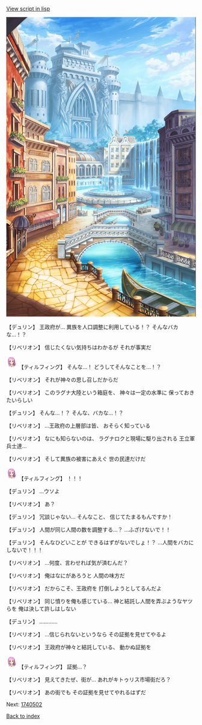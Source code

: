 [View script in lisp](../scripts/1740402.txt)

![006_town.png](../images/backgrounds/006_town.png)

【デュリン】
王政府が…
異族を人口調整に利用している！？
そんなバカな…！？

【リベリオン】
信じたくない気持ちはわかるが
それが事実だ

<img src="../images/units/101411.png" alt="101411.png" height="34"/>
【ティルフィング】
そんな…！
どうしてそんなことを…！？

【リベリオン】
それが神々の思し召しだからだ

【リベリオン】
このラグナ大陸という箱庭を、
神々は一定の水準に
保っておきたいらしい

【デュリン】
そんな…！？
そんな、バカな…！？

【リベリオン】
…王政府の上層部は皆、
おそらく知っている

【リベリオン】
なにも知らないのは、
ラグナロクと現場に駆り出される
王立軍兵士達…

【リベリオン】
そして異族の被害にあえぐ
世の民達だけだ

<img src="../images/units/101411.png" alt="101411.png" height="34"/>
【ティルフィング】
！！！

【デュリン】
…ウソよ

【リベリオン】
あ？

【デュリン】
冗談じゃない…
そんなこと、
信じてたまるもんですか！

【デュリン】
人間が同じ人間の数を調整する…？
…ふざけないで！！

【デュリン】
そんなひどいことが
できるはずがないでしょ！？
…人間をバカにしないで！！！

【リベリオン】
…何度、言わせれば気が済むんだ？

【リベリオン】
俺はなにがあろうと
人間の味方だ

【リベリオン】
だからこそ、王政府を
打倒しようとしてるんだよ

【リベリオン】
同じ憤りを俺も感じている…
神と結託し人間を弄ぶようなヤツらを
俺は決して許しはしない

【デュリン】
…………

【リベリオン】
…信じられないというなら
その証拠を見せてやるよ

【リベリオン】
王政府が神々と結託している、
動かぬ証拠を

<img src="../images/units/101411.png" alt="101411.png" height="34"/>
【ティルフィング】
証拠…？

【リベリオン】
見えてきたぜ、街が…
あれがキトゥリス市場街だろ？

【リベリオン】
あの街でも
その証拠を見せてやれるはずだ


Next: [1740502](1740502.md)

[Back to index](index.md)
